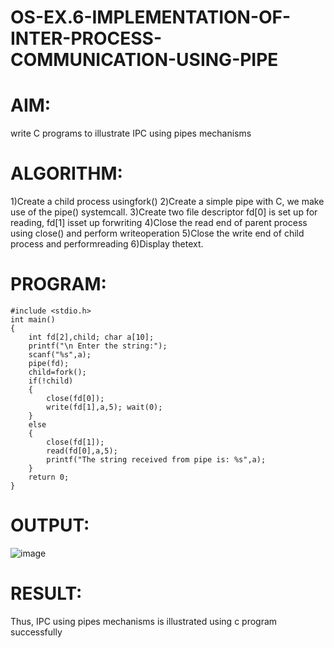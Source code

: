 # OS-EX.6-IMPLEMENTATION-OF-INTER-PROCESS-COMMUNICATION-USING-PIPE

# AIM:
write C programs to illustrate IPC using pipes mechanisms

# ALGORITHM:

1)Create a child process usingfork()
2)Create a simple pipe with C, we make use of the pipe() systemcall.
3)Create two file descriptor fd[0] is set up for reading, fd[1] isset up forwriting
4)Close the read end of parent process using close() and perform writeoperation
5)Close the write end of child process and performreading
6)Display thetext.

# PROGRAM:
```
#include <stdio.h>
int main()
{
    int fd[2],child; char a[10];
    printf("\n Enter the string:");
    scanf("%s",a);
    pipe(fd);
    child=fork();
    if(!child)
    {
        close(fd[0]);
        write(fd[1],a,5); wait(0);
    }
    else
    {
        close(fd[1]);
        read(fd[0],a,5);
        printf("The string received from pipe is: %s",a);
    }
    return 0;
}
```

# OUTPUT:

![image](https://github.com/PreethiArunachalam/OS-EX.6-IMPLEMENTATION-OF-INTER-PROCESS-COMMUNICATION-USING-PIPE/assets/120115840/e9148d54-5e34-48fa-92b2-307f0d5d9156)

# RESULT:
Thus, IPC using pipes mechanisms is illustrated using c program successfully
